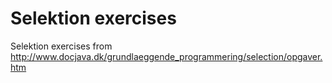 # Selektion exercises

Selektion exercises from http://www.docjava.dk/grundlaeggende_programmering/selection/opgaver.htm
